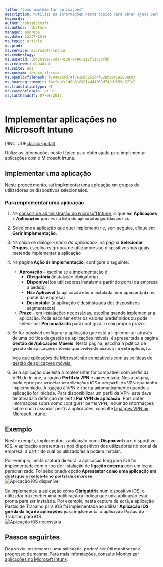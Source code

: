 ```yaml
---
title: "Como implementar aplicações"
description: "Utilize as informações neste tópico para obter ajuda para implementar aplicações com o Microsoft Intune."
keywords: 
author: robstackmsft
ms.author: robstack
manager: angrobe
ms.date: 12/27/2016
ms.topic: article
ms.prod: 
ms.service: microsoft-intune
ms.technology: 
ms.assetid: 3b42019e-73da-4538-a496-212f11d5bf9b
ms.reviewer: mghadial
ms.suite: ems
ms.custom: intune-classic
ms.openlocfilehash: f684a1b8d74f7625d3262d4f02eb9841a203e883
ms.sourcegitcommit: 34cfebfc1d8b81032f4d41869d74dda559e677e2
ms.translationtype: HT
ms.contentlocale: pt-PT
ms.lasthandoff: 07/01/2017
---
```

# <a name="deploy-apps-in-microsoft-intune"></a>Implementar aplicações no Microsoft Intune

[!INCLUDE[classic-portal](../includes/classic-portal.md)]

Utilize as informações neste tópico para obter ajuda para implementar aplicações com o Microsoft Intune.


## <a name="deploy-an-app"></a>Implementar uma aplicação
Neste procedimento, vai implementar uma aplicação em grupos de utilizadores ou dispositivos selecionados.

### <a name="to-deploy-an-app"></a>Para implementar uma aplicação

1. Na [consola de administração do Microsoft Intune](https://manage.microsoft.com), clique em **Aplicações** &gt; **Aplicações** para ver a lista de aplicações geridas por si.

2.  Selecione a aplicação que quer implementar e, sem seguida, clique em **Gerir Implementação**.

3.  Na caixa de diálogo *&lt;nome da aplicação&gt;*, na página **Selecionar Grupos**, escolha os grupos de utilizadores ou dispositivos nos quais pretende implementar a aplicação.

4.  Na página **Ação de Implementação**, configure o seguinte:

    - **Aprovação** – escolha se a implementação é:
        - **Obrigatória** (instalação obrigatória)
        - **Disponível** (os utilizadores instalam a partir do portal da empresa a pedido)
        - **Não Aplicável** (a aplicação não é instalada nem apresentada no portal da empresa)
        - **Desinstalar** (a aplicação é desinstalada dos dispositivos segmentados)
    - **Prazo** – em instalações necessárias, escolha quando implementar a aplicação. Pode escolher entre os valores predefinidos ou pode selecionar **Personalizado** para configurar o seu próprio prazo.

5. Se for possível configurar a aplicação que está a implementar através de uma política de gestão de aplicações móveis, é apresentada a página **Gestão de Aplicações Móveis**. Nesta página, escolha a política de gestão de aplicações móveis que pretende associar a esta aplicação.

    [Veja que aplicações da Microsoft são compatíveis com as políticas de gestão de aplicações móveis.](https://www.microsoft.com/server-cloud/products/microsoft-intune/partners.aspx)

6. Se a aplicação que está a implementar for compatível com perfis da VPN do Intune, a página **Perfil da VPN** é apresentada. Nesta página, pode optar por associar as aplicações iOS a um perfil da VPN que tenha implementado. A ligação à VPN é aberta automaticamente quando a aplicação for iniciada. Para disponibilizar um perfil da VPN, este deve ter ativada a definição de perfil **Por VPN de aplicação**.
 Para obter informações sobre como configurar perfis VPN, incluindo informações sobre como associar perfis a aplicações, consulte [Ligações VPN no Microsoft Intune](vpn-connections-in-microsoft-intune.md).

<!---
>[!TIP]
>If an end user previously installed an iOS app and you now deploy it with a deployment action of **Available**, Intune will automatically begin to manage that app with no further action required by you, or the end-user.
--->

## <a name="example"></a>Exemplo

Neste exemplo, implementou a aplicação como **Disponível** num dispositivo iOS.
A aplicação apresenta-se nos dispositivos dos utilizadores no portal da empresa, a partir do qual os utilizadores a podem instalar.

Por exemplo, nesta captura de ecrã, a aplicação Bing para iOS foi implementada com o tipo de instalação de **ligação externa** com um ícone personalizado. Foi selecionada opção **Apresentar como uma aplicação em destaque e realçá-la no portal da empresa**.  
![Aplicação iOS disponível](./media/available-install-on-iOS.png)

Se implementou a aplicação como **Obrigatória** num dispositivo iOS, o utilizador irá receber uma notificação a indicar que uma aplicação está pronta para ser instalada. Por exemplo, nesta captura de ecrã, a aplicação Pastas de Trabalho para iOS foi implementada ao utilizar **Aplicação iOS gerida da loja de aplicações** para implementar a aplicação Pastas de Trabalho para iOS.  
![Aplicação iOS necessária](./media/iOS-Required-install.PNG)

## <a name="next-steps"></a>Passos seguintes

Depois de implementar uma aplicação, poderá ser útil monitorizar o progresso da mesma. Para mais informações, consulte [Monitorizar aplicações no Microsoft Intune](monitor-apps-in-microsoft-intune.md).
